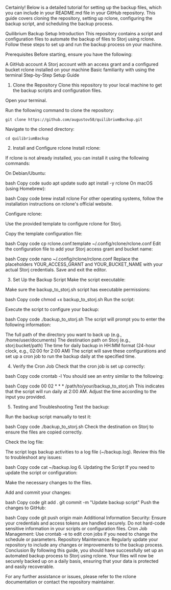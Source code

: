 
Certainly! Below is a detailed tutorial for setting up the backup files, which you can include in your README.md file in your GitHub repository. This guide covers cloning the repository, setting up rclone, configuring the backup script, and scheduling the backup process.

Quilibrium Backup Setup
Introduction
This repository contains a script and configuration files to automate the backup of files to Storj using rclone. Follow these steps to set up and run the backup process on your machine.

Prerequisites
Before starting, ensure you have the following:

A GitHub account
A Storj account with an access grant and a configured bucket
rclone installed on your machine
Basic familiarity with using the terminal
Step-by-Step Setup Guide
1. Clone the Repository
Clone this repository to your local machine to get the backup scripts and configuration files.

Open your terminal.

Run the following command to clone the repository:



```git clone https://github.com/augustov58/quilibriumBackup.git```

Navigate to the cloned directory:


`cd quilibriumBackup`

2. Install and Configure rclone
Install rclone:

If rclone is not already installed, you can install it using the following commands:

On Debian/Ubuntu:

bash
Copy code
sudo apt update
sudo apt install -y rclone
On macOS (using Homebrew):

bash
Copy code
brew install rclone
For other operating systems, follow the installation instructions on rclone's official website.

Configure rclone:

Use the provided template to configure rclone for Storj.

Copy the template configuration file:

bash
Copy code
cp rclone.conf.template ~/.config/rclone/rclone.conf
Edit the configuration file to add your Storj access grant and bucket name:

bash
Copy code
nano ~/.config/rclone/rclone.conf
Replace the placeholders YOUR_ACCESS_GRANT and YOUR_BUCKET_NAME with your actual Storj credentials. Save and exit the editor.

3. Set Up the Backup Script
Make the script executable:

Make sure the backup_to_storj.sh script has executable permissions:

bash
Copy code
chmod +x backup_to_storj.sh
Run the script:

Execute the script to configure your backup:

bash
Copy code
./backup_to_storj.sh
The script will prompt you to enter the following information:

The full path of the directory you want to back up (e.g., /home/user/documents)
The destination path on Storj (e.g., storj:bucket/path)
The time for daily backup in HH:MM format (24-hour clock, e.g., 02:00 for 2:00 AM)
The script will save these configurations and set up a cron job to run the backup daily at the specified time.

4. Verify the Cron Job
Check that the cron job is set up correctly:

bash
Copy code
crontab -l
You should see an entry similar to the following:

bash
Copy code
00 02 * * * /path/to/your/backup_to_storj.sh
This indicates that the script will run daily at 2:00 AM. Adjust the time according to the input you provided.

5. Testing and Troubleshooting
Test the backup:

Run the backup script manually to test it:

bash
Copy code
./backup_to_storj.sh
Check the destination on Storj to ensure the files are copied correctly.

Check the log file:

The script logs backup activities to a log file (~/backup.log). Review this file to troubleshoot any issues:

bash
Copy code
cat ~/backup.log
6. Updating the Script
If you need to update the script or configuration:

Make the necessary changes to the files.

Add and commit your changes:

bash
Copy code
git add .
git commit -m "Update backup script"
Push the changes to GitHub:

bash
Copy code
git push origin main
Additional Information
Security: Ensure your credentials and access tokens are handled securely. Do not hard-code sensitive information in your scripts or configuration files.
Cron Job Management: Use crontab -e to edit cron jobs if you need to change the schedule or parameters.
Repository Maintenance: Regularly update your repository to include any changes or improvements to the backup process.
Conclusion
By following this guide, you should have successfully set up an automated backup process to Storj using rclone. Your files will now be securely backed up on a daily basis, ensuring that your data is protected and easily recoverable.

For any further assistance or issues, please refer to the rclone documentation or contact the repository maintainer.
